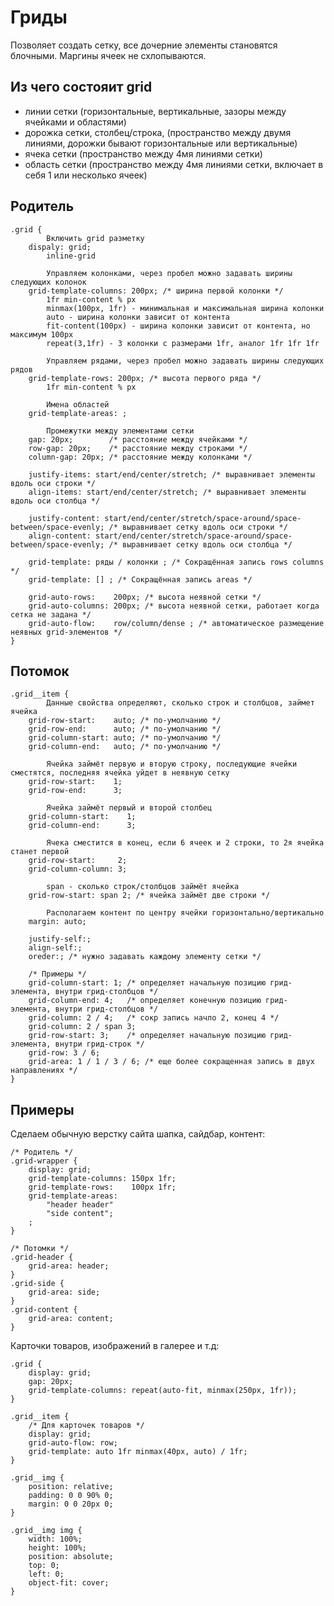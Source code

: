 # Гриды
Позволяет создать сетку, все дочерние элементы становятся блочными. Маргины ячеек не схлопываются.

## Из чего состояит grid
- линии сетки (горизонтальные, вертикальные, зазоры между ячейками и областями)
- дорожка сетки, столбец/строка, (пространство между двумя линиями, дорожки бывают горизонтальные или вертикальные)
- ячека сетки (пространство между 4мя линиями сетки)
- область сетки (пространство между 4мя линиями сетки, включает в себя 1 или несколько ячеек)

## Родитель

    .grid {
            Включить grid разметку
        dispaly: grid;
            inline-grid

            Управляем колонками, через пробел можно задавать ширины следующих колонок
        grid-template-columns: 200px; /* ширина первой колонки */
            1fr min-content % px
            minmax(100px, 1fr) - минимальная и максимальная ширина колонки
            auto - ширина колонки зависит от контента
            fit-content(100px) - ширина колонки зависит от контента, но максимум 100px
            repeat(3,1fr) - 3 колонки с размерами 1fr, аналог 1fr 1fr 1fr

            Управляем рядами, через пробел можно задавать ширины следующих рядов
        grid-template-rows: 200px; /* высота первого ряда */
            1fr min-content % px

            Имена областей
        grid-template-areas: ;

            Промежутки между элементами сетки
        gap: 20px;        /* расстояние между ячейками */
        row-gap: 20px;    /* расстояние между строками */
        column-gap: 20px; /* расстояние между колонками */

        justify-items: start/end/center/stretch; /* выравнивает элементы вдоль оси строки */
        align-items: start/end/center/stretch; /* выравнивает элементы вдоль оси столбца */
        
        justify-content: start/end/center/stretch/space-around/space-between/space-evenly; /* выравнивает сетку вдоль оси строки */
        align-content: start/end/center/stretch/space-around/space-between/space-evenly; /* выравнивает сетку вдоль оси столбца */

        grid-template: ряды / колонки ; /* Сокращённая запись rows columns */
        grid-template: [] ; /* Сокращённая запись areas */

        grid-auto-rows:    200px; /* высота неявной сетки */
        grid-auto-columns: 200px; /* высота неявной сетки, работает когда сетка не задана */
        grid-auto-flow:    row/column/dense ; /* автоматическое размещение неявных grid-элементов */
    }

## Потомок

    .grid__item {
            Данные свойства определяют, сколько строк и столбцов, займет ячейка
        grid-row-start:    auto; /* по-умолчанию */
        grid-row-end:      auto; /* по-умолчанию */
        grid-column-start: auto; /* по-умолчанию */
        grid-column-end:   auto; /* по-умолчанию */

            Ячейка займёт первую и вторую строку, последующие ячейки сместятся, последняя ячейка уйдет в неявную сетку
        grid-row-start:    1;
        grid-row-end:      3;

            Ячейка займёт первый и второй столбец
        grid-column-start:    1;
        grid-column-end:      3;

            Ячека сместится в конец, если 6 ячеек и 2 строки, то 2я ячейка станет первой
        grid-row-start:     2;
        grid-column-column: 3;

            span - сколько строк/столбцов займёт ячейка
        grid-row-start: span 2; /* ячейка займёт две строки */

            Располагаем контент по центру ячейки горизонтально/вертикально
        margin: auto;

        justify-self:;
        align-self:;
        oreder:; /* нужно задавать каждому элементу сетки */

        /* Примеры */
        grid-column-start: 1; /* определяет начальную позицию грид-элемента, внутри грид-столбцов */
        grid-column-end: 4;   /* определяет конечную позицию грид-элемента, внутри грид-столбцов */
        grid-column: 2 / 4;   /* сокр запись начло 2, конец 4 */
        grid-column: 2 / span 3;
        grid-row-start: 3;    /* определяет начальную позицию грид-элемента, внутри грид-строк */
        grid-row: 3 / 6;
        grid-area: 1 / 1 / 3 / 6; /* еще более сокращенная запись в двух направлениях */
    }

## Примеры
Сделаем обычную верстку сайта шапка, сайдбар, контент:

    /* Родитель */
    .grid-wrapper {
        display: grid;
        grid-template-columns: 150px 1fr;
        grid-template-rows:    100px 1fr;
        grid-template-areas:
            "header header"
            "side content";
        ;
    }

    /* Потомки */
    .grid-header {
        grid-area: header;
    }
    .grid-side {
        grid-area: side;
    }
    .grid-content {
        grid-area: content;
    }

Карточки товаров, изображений в галерее и т.д:

    .grid {
        display: grid;
        gap: 20px;
        grid-template-columns: repeat(auto-fit, minmax(250px, 1fr));
    }

    .grid__item {
        /* Для карточек товаров */
        display: grid;
        grid-auto-flow: row;
        grid-template: auto 1fr minmax(40px, auto) / 1fr;
    }

    .grid__img {
        position: relative;
        padding: 0 0 90% 0;
        margin: 0 0 20px 0;
    }

    .grid__img img {
        width: 100%;
        height: 100%;
        position: absolute;
        top: 0;
        left: 0;
        object-fit: cover;
    }
